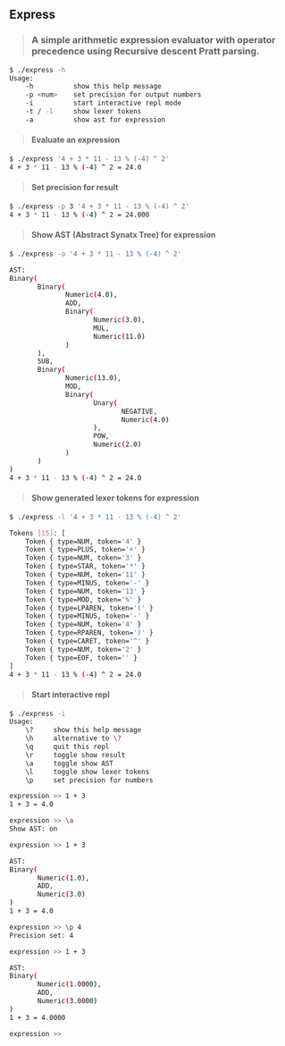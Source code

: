 ## Express
> ### A simple arithmetic expression evaluator with operator precedence using Recursive descent Pratt parsing.

```bash
$ ./express -h
Usage:
    -h          show this help message
    -p <num>    set precision for output numbers
    -i          start interactive repl mode
    -t / -l     show lexer tokens
    -a          show ast for expression
```


> #### Evaluate an expression


```bash
$ ./express '4 + 3 * 11 - 13 % (-4) ^ 2'
4 + 3 * 11 - 13 % (-4) ^ 2 = 24.0
```


> #### Set precision for result


```bash
$ ./express -p 3 '4 + 3 * 11 - 13 % (-4) ^ 2'
4 + 3 * 11 - 13 % (-4) ^ 2 = 24.000
```


> #### Show AST (Abstract Synatx Tree) for expression


```bash
$ ./express -a '4 + 3 * 11 - 13 % (-4) ^ 2'

AST:
Binary(
       Binary(
              Numeric(4.0),
              ADD,
              Binary(
                     Numeric(3.0),
                     MUL,
                     Numeric(11.0)
              )
       ),
       SUB,
       Binary(
              Numeric(13.0),
              MOD,
              Binary(
                     Unary(
                            NEGATIVE,
                            Numeric(4.0)
                     ),
                     POW,
                     Numeric(2.0)
              )
       )
)
4 + 3 * 11 - 13 % (-4) ^ 2 = 24.0
```


> #### Show generated lexer tokens for expression


```bash
$ ./express -l '4 + 3 * 11 - 13 % (-4) ^ 2'

Tokens [15]: [
    Token { type=NUM, token='4' }
    Token { type=PLUS, token='+' }
    Token { type=NUM, token='3' }
    Token { type=STAR, token='*' }
    Token { type=NUM, token='11' }
    Token { type=MINUS, token='-' }
    Token { type=NUM, token='13' }
    Token { type=MOD, token='%' }
    Token { type=LPAREN, token='(' }
    Token { type=MINUS, token='-' }
    Token { type=NUM, token='4' }
    Token { type=RPAREN, token=')' }
    Token { type=CARET, token='^' }
    Token { type=NUM, token='2' }
    Token { type=EOF, token='' }
]
4 + 3 * 11 - 13 % (-4) ^ 2 = 24.0
```


> #### Start interactive repl


```bash
$ ./express -i
Usage:
    \?     show this help message
    \h     alternative to \?
    \q     quit this repl
    \r     toggle show result
    \a     toggle show AST
    \l     toggle show lexer tokens
    \p     set precision for numbers

expression >> 1 + 3
1 + 3 = 4.0

expression >> \a
Show AST: on

expression >> 1 + 3

AST:
Binary(
       Numeric(1.0),
       ADD,
       Numeric(3.0)
)
1 + 3 = 4.0

expression >> \p 4
Precision set: 4

expression >> 1 + 3

AST:
Binary(
       Numeric(1.0000),
       ADD,
       Numeric(3.0000)
)
1 + 3 = 4.0000

expression >>

```
